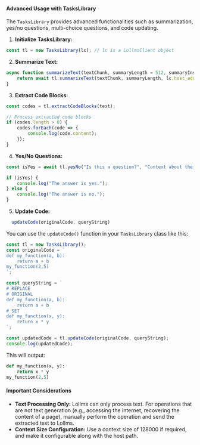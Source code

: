 
#### Advanced Usage with TasksLibrary

The `TasksLibrary` provides advanced functionalities such as summarization, yes/no questions, multi-choice questions, and code updating.

1. **Initialize TasksLibrary:**

```javascript
const tl = new TasksLibrary(lc); // lc is a LollmsClient object
```

2. **Summarize Text:**

```javascript
async function summarizeText(textChunk, summaryLength = 512, summaryInstruction="Summarize the text") {
    return await tl.summarizeText(textChunk, summaryLength, lc.host_address, lc.model_name, lc.temperature, 1000);
}
```

3. **Extract Code Blocks:**

```javascript
const codes = tl.extractCodeBlocks(text);

// Process extracted code blocks
if (codes.length > 0) {
    codes.forEach(code => {
        console.log(code.content);
    });
}
```

4. **Yes/No Questions:**

```javascript
const isYes = await tl.yesNo("Is this a question?", "Context about the question", 50, "Optional conditioning message");

if (isYes) {
    console.log("The answer is yes.");
} else {
    console.log("The answer is no.");
}
```

5. **Update Code:**

```javascript
  updateCode(originalCode, queryString)
```

You can use the `updateCode()` function in your `TasksLibrary` class like this:

```javascript
const tl = new TasksLibrary();
const originalCode = `
def my_function(a, b):
    return a + b
my_function(2,5)
`;

const queryString = `
# REPLACE
# ORIGINAL
def my_function(a, b):
    return a + b
# SET
def my_function(x, y):
    return x * y
`;

const updatedCode = tl.updateCode(originalCode, queryString);
console.log(updatedCode);
```

This will output:

```python
def my_function(x, y):
    return x * y
my_function(2,5)
```

#### Important Considerations

- **Text Processing Only:** Lollms can only process text. For operations that are not text generation (e.g., accessing the internet, recovering the content of a page), manually perform the operation and send the extracted text to Lollms.
- **Context Size Configuration:** Use a context size of 128000 if required, and make it configurable along with the host path.
